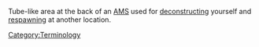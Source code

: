 Tube-like area at the back of an
[AMS](/Advanced_Mobile_Station "wikilink") used for
[deconstructing](/deconstruct "wikilink") yourself and
[respawning](/respawn "wikilink") at another location.

[Category:Terminology](/Category:Terminology "wikilink")

